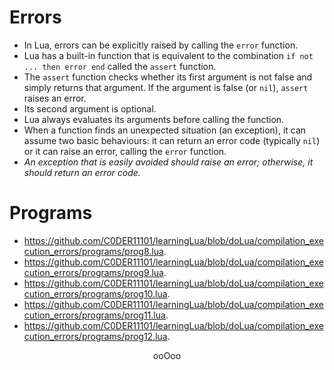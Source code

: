 # Errors
* In Lua, errors can be explicitly raised by calling the `error` function.
* Lua has a built-in function that is equivalent to the combination `if not ... then error end` called the `assert` function.
* The `assert` function checks whether its first argument is not false and simply returns that argument. If the argument is false (or `nil`), `assert` raises an error.
* Its second argument is optional.
* Lua always evaluates its arguments before calling the function.
* When a function finds an unexpected situation (an exception), it can assume two basic behaviours: it can return an error code (typically `nil`) or it can raise an error, calling the `error` function.
* _An exception that is easily avoided should raise an error; otherwise, it should return an error code._

# Programs
* <a href="https://github.com/C0DER11101/learningLua/blob/doLua/compilation_execution_errors/programs/prog8.lua">https://github.com/C0DER11101/learningLua/blob/doLua/compilation_execution_errors/programs/prog8.lua</a>.
* <a href="https://github.com/C0DER11101/learningLua/blob/doLua/compilation_execution_errors/programs/prog9.lua">https://github.com/C0DER11101/learningLua/blob/doLua/compilation_execution_errors/programs/prog9.lua</a>.
* <a href="https://github.com/C0DER11101/learningLua/blob/doLua/compilation_execution_errors/programs/prog10.lua">https://github.com/C0DER11101/learningLua/blob/doLua/compilation_execution_errors/programs/prog10.lua</a>.
* <a href="https://github.com/C0DER11101/learningLua/blob/doLua/compilation_execution_errors/programs/prog11.lua">https://github.com/C0DER11101/learningLua/blob/doLua/compilation_execution_errors/programs/prog11.lua</a>.
* <a href="https://github.com/C0DER11101/learningLua/blob/doLua/compilation_execution_errors/programs/prog12.lua">https://github.com/C0DER11101/learningLua/blob/doLua/compilation_execution_errors/programs/prog12.lua</a>.

<p align="center">
ooOoo
</p>
